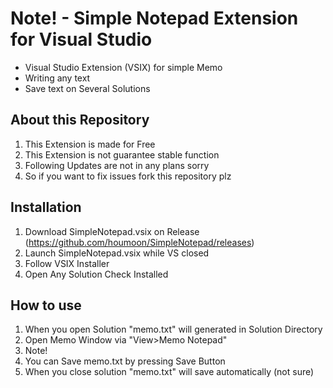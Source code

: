 # Note! - Simple Notepad Extension for Visual Studio
- Visual Studio Extension (VSIX) for simple Memo
- Writing any text
- Save text on Several Solutions

## About this Repository
1. This Extension is made for Free
2. This Extension is not guarantee stable function
3. Following Updates are not in any plans sorry
4. So if you want to fix issues fork this repository plz

## Installation
1. Download SimpleNotepad.vsix on Release (https://github.com/houmoon/SimpleNotepad/releases)
2. Launch SimpleNotepad.vsix while VS closed
3. Follow VSIX Installer
4. Open Any Solution Check Installed

## How to use
1. When you open Solution "memo.txt" will generated in Solution Directory
2. Open Memo Window via "View>Memo Notepad"
3. Note!
4. You can Save memo.txt by pressing Save Button
5. When you close solution "memo.txt" will save automatically (not sure)


